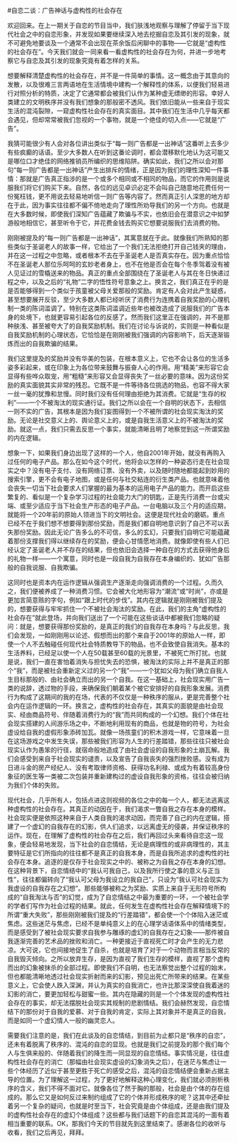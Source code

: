 #自恋二谈：广告神话与虚构性的社会存在

欢迎回来。在上一期关于自恋的节目当中，我们肤浅地观察与理解了停留于当下现代社会之中的自恋形象，并发现如果要继续深入地去挖掘自恋及其引发的现象，就不可避免地要谈及一个通常不会出现在茶余饭后闲聊中的事物——它就是“虚构性的社会存在”。今天我们就会一同来看一看虚构性的社会存在为何，并进一步地考察它与自恋及其引发的现象究竟有着怎样的关系。

想要解释清楚虚构性的社会存在，并不是一件简单的事情。这一概念由于其意向的发散，以及很难三言两语地在生活情境中建构一个解释性的体系，以便我们轻易进行对照分析的特质，决定了它通常都会被我们认作为某种虚无缥缈的形容。幸好人类建立的文明秩序并没有我们想象的那般密不透风。我们依旧能从一些来自于现实生活的混沌裂隙，一窥虚构性社会存在的真实面目。其中我们在生活中几乎每天都会遇见，但却常常被我们忽视的一个事物，就是一个绝佳的切入点——它就是“广告”。

我猜可能很少有人会对各位讲出类似于“每一则广告都是一出神话”这番听上去多少有些疯癫的话语。至少大多数人在听到这番论调时，都会潜移默化地认为这可能又是哪位口才绝佳的网络推销员所编织的思维陷阱。确实如此，我们之所以会对那句“每一则广告都是一出神话”产生出排斥的情绪，正是因为我们的理性深知一件事情：那就是广告真正指涉的是一个或多个相同或不相同的物品，而它的作用则是说服我们将它们购买下来。自然，各位的远见卓识必定不会叫自己随意地花费任何一份冤枉钱，更不用说去轻易地听信一则广告等内容了。然而真正引人深思的地方却在于此，因为事实往往都不偏不倚地走向了理性所劝导我们的另一个方向。也就是在大多数时候，即使我们深知广告蕴藏了欺骗与不实，也依旧会在潜意识之中如梦游般地相信它，甚至听令于它，并花费金钱去购买它想要说服我们去消费的物。

刚刚被提及的“每一则广告都是一出神话”，其寓意就在于此。就像我们所熟知的那些类似于圣诞老人的故事一样，它给出了一个我们无法拒绝打开自己钱夹的理由，并在这一过程之中忽略，或者根本不去在乎圣诞老人是否真实存在。因为重点恰恰不在圣诞老人那位乐呵呵的玄妙老者身上，也不在他是否会在每个冬季驾着没有被人见证过的雪橇送来的物品。真正的重点全部围绕在了圣诞老人与其在冬日快递过程之中，以及之后的“礼物”二字的悟性符号意象之上。换言之，我们真正在乎的是是否能够得到一个类似于孩童被父母关爱那般的奖励。肯定有人会对此产生疑惑，甚至想要展开反驳，至少大多数人都已经听厌了消费行为连携着自我奖励的心理机制一类的陈词滥调了。特别在这类陈词滥调近些年也被改造成了说服我们的广告本身的处境下，也就更容易引起各位的反感了。然而我们这里正在强调的，并不是那种肤浅、甚至被夸大了的自我奖励机制。我们在讨论与诉说的，实则是一种看似是自我奖励机制的心理状态，它恰恰是在刚刚被我们强调的内容影响下，后天逐渐锻炼而出的自我欺骗的结果。

我们这里提及的奖励并没有华美的包装，在根本意义上，它也不会让各位的生活多姿多彩起来，或在印象上为各位带来鼓舞与振奋人心的作用。用“精美”来形容它会显得有些哗众取宠，用“粗糙”来形容又会显得丧失了一丝必要的意味。因为这份奖励的真实面貌其实非常的残忍。它既不是一件等待各位挑选的物品，也容不得大家一丝一毫的犹豫和怠慢。同时我们没有任何理由拒绝为其消费。它就是“生存的权利”——一个不被淘汰的现实通行证。我们之所以会在一个自明的状态下，去相信一则不实的广告，其根本是因为我们妄图得到一个不被所谓的社会现实淘汰的奖励。无论是社交意义上的、舆论意义上的，或是自我生活意义上的不被淘汰的奖励。就这一点，我们只需去反思一个事实，就能清晰且明了地察觉到这一所谓奖励的内在逻辑。

想象一下，如果我们身边出现了这样的一个人，他自2001年开始，就没有再购入过任何的电子产品。那么在如今这个时代，他将会以怎样的一种姿态行走在社会现实之中？没有电子支付、没有网络订票、没有外卖，以及随时随地都能起到妙用的搜索引擎，更不会有电子地图，或是任何与社交粘连的衍生类产品。也就意味着他会丧失一切当下社会要求人们掌握的最为基本的运用电子产品的能力。而开启这些繁复的、看似是一个复杂学习过程的社会能力大门的钥匙，正是先行消费一台或尖端、或至少适应于当下社会生产形态的电子产品。一台电脑以及三个月的适应期，就能将一个20年前的原始人领进当下的文明社会。这便是现代社会的磨砺。重点已经不在于我们想不想要得到那份奖励，而是我们都自明地意识到了自己不可以丢失那份奖励。因此无论广告多么的不可信，多么的玄幻，只要我们自明它可能蕴藏着那份支撑我们得以继续存在的奖励，便会心甘情愿地消费。就像即使有些人们已经认定了圣诞老人并不存在的结果，但也依旧会选择一种自在的方式去获得他身后的礼物一样——一个寓意，同时也是一段自我为自我存在本身编织的、犹如广告那般的自我说服、自我欺骗。

这同时也是资本内在运作逻辑从强调生产逐渐走向强调消费的一个过程。久而久之，我们便被养成了一种消费习惯。它会被大化地形容为“潮流”或“时尚”，亦或是更加言简意赅的字句，例如“跟上时代的步伐”。其内在逻辑就是刚刚被我们提及的，想要获得与牢牢抓住一个不被社会淘汰的奖励。在此，我们的主角“虚构性的社会存在”就此登场，并向我们送出了一个可能在这些谈话中都被我们忽略的疑问：就是，想要获得那份奖励的，是真正的我们的自我存在本身吗？与此反思，我们会发现，一如刚刚用以论述、假想而出的那个来自于2001年的原始人一样，即使一个人不去触碰任何现代社会特质教导下的物品，也不会致使自我消失。基本的生活养料，已经足以使一个人在50载甚至60载的光景里，不被死亡所打扰。也就是说，我们一直在害怕着消失与担忧失去的恐惧，被淘汰的实际上并不是真正的那个“我”，而是被社会重新定义过的另一个“我”——一个犹如父母为我们确立自我人生目标那般的、由社会确立而出的另一个自我。在这一基础上，社会现实用广告一类的说辞，透过物的手段，来确保我们朝着某个被它安排好的自我形象发展。消费行为构成了这期间的我的在场，代表的不仅仅是一种秩序的服从，更是完善整个社会内在运作逻辑的一环。换言之，虚构性的社会存在，其真实的面貌是由社会现实、经由商品符号、伴随着消费行为的“我”而共同构成的一个幻想。我们个体在社会现实搭建的人间游乐场之中，不断地利用现有的商品，也就是物的符号，为社会虚设给自我的虚假形象添砖加瓦。就像一场孩童们的积木游戏一样，它意味着一旦在这场游戏之中发生失误，那些被我们形容为人生的行差踏错，那些往往只被社会现实认作为愚笨的行径，就宿命般地造成了由社会虚设的自我形象的土崩瓦解。我们会感受到来自于社会现实的谴责，以及宣告了自我丧失的强烈挫败感。没有成为日进斗金的房产经纪人、没有考取律师资格、获得功名利禄、或成为有着较高身份象征的医生等一类被二次包装并重新建构过的虚设自我形象的资格，往往会被归纳为我们个体的失败。

现代社会，几乎所有人，包括点进这则视频的各位之中的每一个人，都无法逃离这种虚构性的社会存在。其真正的动因在于，我们渴求一瞥自我之存在本身的模样。社会现实便是依照这种来自于人类自我的渴求动因，而完善了自己的内在逻辑，搭建了一个虚幻的自我存在的幻影，供人们追求，以远离虚无的侵袭，并保证秩序的运作。现在，在理解了虚构性的社会存在之后，我们再回过头来看待自恋这一现象，便会轻易地发现，当下社会的自恋情结，无论是病理性的或非病理性的，其主要特征是它们所指向的往往都不是真正的自我本身，而是自我所追求的虚构性的社会存在本身。追逐的是仅存于社会现实之中的、被称之为自我之存在本身的幻想。在这种背景下，自恋情结中的“我认可我自己，以及我所行使之事的意义与正当性”，往往都偏转向了“我认可父母为我设立的我自己”，只设为“我认可社会现实为我虚设的自我存在之幻想”。那些能够被称之为奖励、实质上来自于无形符号所构成的“自我淘汰与否”的幻觉，成为了自恋情结之中最为重要的一环，一个被社会学的学者们写作为社会过程的结果。就此，任何发生在虚构性社会存在解释情境下的所谓“重大失败”，那些刚刚被我们提及的“行差踏错”，都会使一个个体陷入迷茫或焦虑。这些迷茫与焦虑，已经不是单纯意义上的在心理学话语体系中的情绪类型，而是感受到了被社会现实要求自我参与雕琢的虚幻的自我存在之幻象——那件被自我逐渐完善的艺术品的挫败和消亡。一种更接近于直视死亡时才会产生的无力悲凉。大可说，它也间接地促生了自杀，也就是培育了对于一个动物而言相当反常的自我毁灭倾向。之所以放弃生存，是因为直视了我们生存的模样，直视了那个虚构而出的幻象被抹杀的全部过程。即使我们不自明，也无法察觉出整个过程的始末，但也都能清晰地透过社会现实折射而来的幻影，预见出死亡所带来的结果。在某些意义上，它会使人跌入深渊，并认为真实的自我消亡，也许比那深深使自我着迷的幻影的消亡，要更加轻松与甜蜜一些。其内在隐藏的则是一个个体发现的虚构性社会存在的事实，却无法摆脱社会现实其规制的悲剧情结。我们会赫然发现，自恋情结下的那份对于自我的爱慕、对于自我的肯定，实际上其对象并不是真正的自我，而是如同一个虚幻情人一般的幽灵恋人。

需要我们注意的是，我们在此谈及的自恋情结，到目前为止都只是“秩序的自恋”，还未有着脱离了秩序的、混沌的自恋的显现。也就是我们之前提及的那个我们每个人与生俱来般的、伴随着我们的降生而一同显现的自恋情结。事实情况是，往往虚构性社会存在的消亡（那幅由社会现实虚设的幻象消失之后），在迷茫与焦虑让一些个体经历了近似于甚至更胜于死亡的感受之后，混沌的自恋情结便会重新占据主导的位置。为了理解这一过程，为了更好地解释这种心理变化，我们就必须剖析秩序的含义，我们不得不面对它。就像各位了然于胸的那般，社会是由个体的存在组成的。那么它又是如何反过来制约组成了它的个体并形成秩序的呢？这其中还牵扯着另一个复杂的疑问，也就是时至当下，社会究竟是由个体组成，还是由我们提及的虚构性社会存在的虚幻个体组成？这些都与我们话题下的自恋其混沌的一面有着相当重要的联系。OK，那我们今天的节目就先到这里结束了。感谢各位的收听与收看，我们之后再见，拜拜。